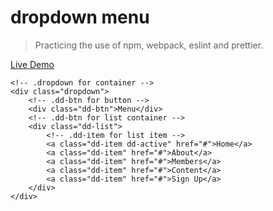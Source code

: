 # dropdown menu

> Practicing the use of npm, webpack, eslint and prettier.

[Live Demo](https://constantinginga.github.io/dropdown-menu/)

```
<!-- .dropdown for container -->
<div class="dropdown">
    <!-- .dd-btn for button -->
    <div class="dd-btn">Menu</div>
    <!-- .dd-btn for list container -->
    <div class="dd-list">
        <!-- .dd-item for list item -->
        <a class="dd-item dd-active" href="#">Home</a>
        <a class="dd-item" href="#">About</a>
        <a class="dd-item" href="#">Members</a>
        <a class="dd-item" href="#">Content</a>
        <a class="dd-item" href="#">Sign Up</a>
    </div>
</div>
```

<!-- ![Image of the final result](https://i.imgur.com/MGhPSyR.png)
![Image of the final result](https://i.imgur.com/myKbH7H.png) -->
